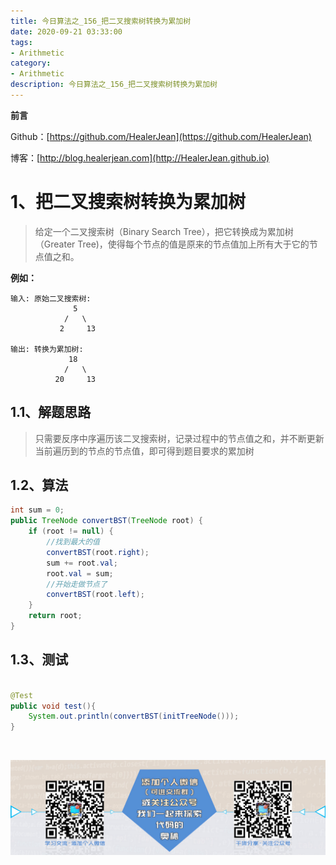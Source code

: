 ```yaml
---
title: 今日算法之_156_把二叉搜索树转换为累加树
date: 2020-09-21 03:33:00
tags: 
- Arithmetic
category: 
- Arithmetic
description: 今日算法之_156_把二叉搜索树转换为累加树
---
```


**前言**     

 Github：[https://github.com/HealerJean](https://github.com/HealerJean)         

 博客：[http://blog.healerjean.com](http://HealerJean.github.io)          



# 1、把二叉搜索树转换为累加树
> 给定一个二叉搜索树（Binary Search Tree），把它转换成为累加树（Greater Tree)，使得每个节点的值是原来的节点值加上所有大于它的节点值之和。
>

**例如：**

```
输入: 原始二叉搜索树:
              5
            /   \
           2     13

输出: 转换为累加树:
             18
            /   \
          20     13
```



## 1.1、解题思路 

>  只需要反序中序遍历该二叉搜索树，记录过程中的节点值之和，并不断更新当前遍历到的节点的节点值，即可得到题目要求的累加树



## 1.2、算法

```java
int sum = 0;
public TreeNode convertBST(TreeNode root) {
    if (root != null) {
        //找到最大的值
        convertBST(root.right);
        sum += root.val;
        root.val = sum;
        //开始走做节点了
        convertBST(root.left);
    }
    return root;
}
```




## 1.3、测试 

```java

@Test
public void test(){
    System.out.println(convertBST(initTreeNode()));
}

```



​          

![ContactAuthor](https://raw.githubusercontent.com/HealerJean/HealerJean.github.io/master/assets/img/artical_bottom.jpg)



<link rel="stylesheet" href="https://unpkg.com/gitalk/dist/gitalk.css">

<script src="https://unpkg.com/gitalk@latest/dist/gitalk.min.js"></script> 
<div id="gitalk-container"></div>    
 <script type="text/javascript">
    var gitalk = new Gitalk({
		clientID: `1d164cd85549874d0e3a`,
		clientSecret: `527c3d223d1e6608953e835b547061037d140355`,
		repo: `HealerJean.github.io`,
		owner: 'HealerJean',
		admin: ['HealerJean'],
		id: 'GL8KtlTxPqjYfpcN',
    });
    gitalk.render('gitalk-container');
</script> 



